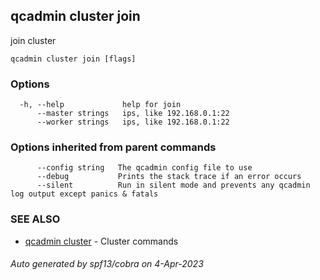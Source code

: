 ## qcadmin cluster join

join cluster

```
qcadmin cluster join [flags]
```

### Options

```
  -h, --help             help for join
      --master strings   ips, like 192.168.0.1:22
      --worker strings   ips, like 192.168.0.1:22
```

### Options inherited from parent commands

```
      --config string   The qcadmin config file to use
      --debug           Prints the stack trace if an error occurs
      --silent          Run in silent mode and prevents any qcadmin log output except panics & fatals
```

### SEE ALSO

* [qcadmin cluster](qcadmin_cluster.md)	 - Cluster commands

###### Auto generated by spf13/cobra on 4-Apr-2023
